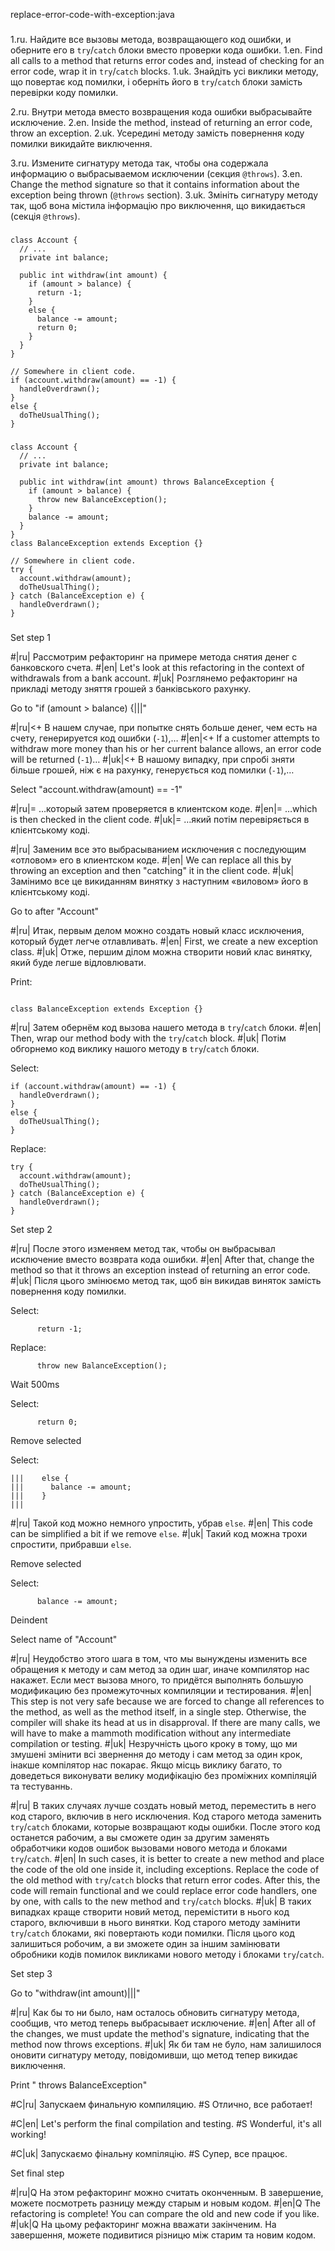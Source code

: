 replace-error-code-with-exception:java

###

1.ru. Найдите все вызовы метода, возвращающего код ошибки, и оберните его в <code>try</code>/<code>catch</code> блоки вместо проверки кода ошибки.
1.en. Find all calls to a method that returns error codes and, instead of checking for an error code, wrap it in <code>try</code>/<code>catch</code> blocks.
1.uk. Знайдіть усі виклики методу, що повертає код помилки, і оберніть його в <code>try</code>/<code>catch</code> блоки замість перевірки коду помилки.

2.ru. Внутри метода  вместо возвращения кода ошибки выбрасывайте исключение.
2.en. Inside the method, instead of returning an error code, throw an exception.
2.uk. Усередині методу замість повернення коду помилки викидайте виключення.

3.ru. Измените сигнатуру метода так, чтобы она содержала информацию о выбрасываемом исключении (секция <code>@throws</code>).
3.en. Change the method signature so that it contains information about the exception being thrown (<code>@throws</code> section).
3.uk. Змініть сигнатуру методу так, щоб вона містила інформацію про виключення, що викидається (секція <code>@throws</code>).



###

```
class Account {
  // ...
  private int balance;

  public int withdraw(int amount) {
    if (amount > balance) {
      return -1;
    }
    else {
      balance -= amount;
      return 0;
    }
  }
}

// Somewhere in client code.
if (account.withdraw(amount) == -1) {
  handleOverdrawn();
}
else {
  doTheUsualThing();
}
```

###

```
class Account {
  // ...
  private int balance;

  public int withdraw(int amount) throws BalanceException {
    if (amount > balance) {
      throw new BalanceException();
    }
    balance -= amount;
  }
}
class BalanceException extends Exception {}

// Somewhere in client code.
try {
  account.withdraw(amount);
  doTheUsualThing();
} catch (BalanceException e) {
  handleOverdrawn();
}
```

###

Set step 1

#|ru| Рассмотрим рефакторинг на примере метода снятия денег с банковского счета.
#|en| Let's look at this refactoring in the context of withdrawals from a bank account.
#|uk| Розглянемо рефакторинг на прикладі методу зняття грошей з банківського рахунку.

Go to "if (amount > balance) {|||"

#|ru|<+ В нашем случае, при попытке снять больше денег, чем есть на счету, генерируется код ошибки (<code>-1</code>),…
#|en|<+ If a customer attempts to withdraw more money than his or her current balance allows, an error code will be returned (<code>-1</code>)…
#|uk|<+ В нашому випадку, при спробі зняти більше грошей, ніж є на рахунку, генерується код помилки (<code>-1</code>),…

Select "account.withdraw(amount) == -1"

#|ru|= …который затем проверяется в клиентском коде.
#|en|= …which is then checked in the client code.
#|uk|= …який потім перевіряється в клієнтському коді.

#|ru| Заменим все это выбрасыванием исключения с последующим «отловом» его в клиентском коде.
#|en| We can replace all this by throwing an exception and then "catching" it in the client code.
#|uk| Замінимо все це викиданням винятку з наступним «виловом» його в клієнтському коді.

Go to after "Account"

#|ru| Итак, первым делом можно создать новый класс исключения, который будет легче отлавливать.
#|en| First, we create a new exception class.
#|uk| Отже, першим ділом можна створити новий клас винятку, який буде легше відловлювати.

Print:
```

class BalanceException extends Exception {}
```

#|ru| Затем обернём код вызова нашего метода в <code>try</code>/<code>catch</code> блоки.
#|en| Then, wrap our method body with the <code>try</code>/<code>catch</code> block.
#|uk| Потім обгорнемо код виклику нашого методу в <code>try</code>/<code>catch</code> блоки.

Select:
```
if (account.withdraw(amount) == -1) {
  handleOverdrawn();
}
else {
  doTheUsualThing();
}
```

Replace:
```
try {
  account.withdraw(amount);
  doTheUsualThing();
} catch (BalanceException e) {
  handleOverdrawn();
}
```

Set step 2

#|ru| После этого изменяем метод так, чтобы он выбрасывал исключение вместо возврата кода ошибки.
#|en| After that, change the method so that it throws an exception instead of returning an error code.
#|uk| Після цього змінюємо метод так, щоб він викидав виняток замість повернення коду помилки.

Select:
```
      return -1;
```

Replace:
```
      throw new BalanceException();
```

Wait 500ms

Select:
```
      return 0;

```

Remove selected

Select:
```
|||    else {
|||      balance -= amount;
|||    }
|||
```

#|ru| Такой код можно немного упростить, убрав <code>else</code>.
#|en| This code can be simplified a bit if we remove <code>else</code>.
#|uk| Такий код можна трохи спростити, прибравши <code>else</code>.

Remove selected

Select:
```
      balance -= amount;
```

Deindent

Select name of "Account"

#|ru| Неудобство этого шага в том, что мы вынуждены изменить все обращения к методу и сам метод за один шаг, иначе компилятор нас накажет. Если мест вызова много, то придётся выполнять большую модификацию без промежуточных компиляции и тестирования.
#|en| This step is not very safe because we are forced to change all references to the method, as well as the method itself, in a single step. Otherwise, the compiler will shake its head at us in disapproval. If there are many calls, we will have to make a mammoth modification without any intermediate compilation or testing.
#|uk| Незручність цього кроку в тому, що ми змушені змінити всі звернення до методу і сам метод за один крок, інакше компілятор нас покарає. Якщо місць виклику багато, то доведеться виконувати велику модифікацію без проміжних компіляцій та тестуваннь.

#|ru| В таких случаях лучше создать новый метод, переместить в него код старого, включив в него исключения. Код старого метода заменить <code>try</code>/<code>catch</code> блоками, которые возвращают коды ошибки. После этого код останется рабочим, а вы сможете один за другим заменять обработчики кодов ошибок вызовами нового метода и блоками <code>try</code>/<code>catch</code>.
#|en| In such cases, it is better to create a new method and place the code of the old one inside it, including exceptions. Replace the code of the old method with <code>try</code>/<code>catch</code> blocks that return error codes. After this, the code will remain functional and we could replace error code handlers, one by one, with calls to the new method and <code>try</code>/<code>catch</code> blocks.
#|uk| В таких випадках краще створити новий метод, перемістити в нього код старого, включивши в нього винятки. Код старого методу замінити <code>try</code>/<code>catch</code> блоками, які повертають коди помилки. Після цього код залишиться робочим, а ви зможете один за іншим замінювати обробники кодів помилок викликами нового методу і блоками <code>try</code>/<code>catch</code>.

Set step 3

Go to "withdraw(int amount)|||"

#|ru| Как бы то ни было, нам осталось обновить сигнатуру метода, сообщив, что метод теперь выбрасывает исключение.
#|en| After all of the changes, we must update the method's signature, indicating that the method now throws exceptions.
#|uk| Як би там не було, нам залишилося оновити сигнатуру методу, повідомивши, що метод тепер викидає виключення.

Print " throws BalanceException"

#C|ru| Запускаем финальную компиляцию.
#S Отлично, все работает!

#C|en| Let's perform the final compilation and testing.
#S Wonderful, it's all working!

#C|uk| Запускаємо фінальну компіляцію.
#S Супер, все працює.

Set final step

#|ru|Q На этом рефакторинг можно считать оконченным. В завершение, можете посмотреть разницу между старым и новым кодом.
#|en|Q The refactoring is complete! You can compare the old and new code if you like.
#|uk|Q На цьому рефакторинг можна вважати закінченим. На завершення, можете подивитися різницю між старим та новим кодом.